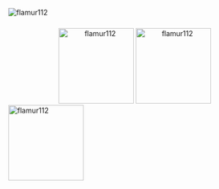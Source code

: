 <p align="left"> <img src="https://komarev.com/ghpvc/?username=flamur112&label=Profile%20views&color=0e75b6&style=flat" alt="flamur112" /> </p>

###

<div align="center">
  <img src="https://github-readme-stats.vercel.app/api?username=flamur112&hide_title=false&hide_rank=false&show_icons=true&include_all_commits=true&count_private=true&disable_animations=false&theme=dark&locale=en&hide_border=false" height="150" alt="flamur112"  /> 
  <img src="https://github-readme-stats.vercel.app/api/top-langs?username=Flamur112&locale=en&hide_title=false&layout=compact&card_width=320&langs_count=5&theme=dark&hide_border=false" height="150" alt="flamur112"  />
</div>



  <img src="https://github-readme-stats.vercel.app/api?username=BeratAhmetaj&hide_title=false&hide_rank=false&show_icons=true&include_all_commits=true&count_private=true&disable_animations=false&theme=dark&locale=en&hide_border=false" height="150" alt="flamur112"  /> 

